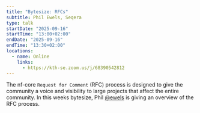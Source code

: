 ```yaml
---
title: "Bytesize: RFCs"
subtitle: Phil Ewels, Seqera
type: talk
startDate: "2025-09-16"
startTime: "13:00+02:00"
endDate: "2025-09-16"
endTime: "13:30+02:00"
locations:
  - name: Online
    links:
      - https://kth-se.zoom.us/j/68390542812
---
```


The nf-core `Request for Comment` (RFC) process is designed to give the community a voice and visibility to large projects that affect the entire community.
In this weeks bytesize, Phil [@ewels]([https://github.com/jfy133](https://github.com/ewels)) is giving an overview of the RFC process.
